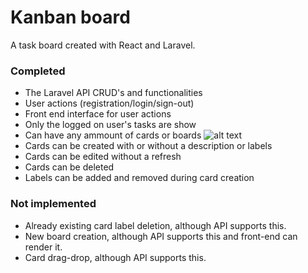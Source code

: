 # Kanban board

A task board created with React and Laravel.

### Completed

- The Laravel API CRUD's and functionalities
- User actions (registration/login/sign-out)
- Front end interface for user actions
- Only the logged on user's tasks are show
- Can have any ammount of cards or boards
  ![alt text](https://media.discordapp.net/attachments/917176609964974111/1043570309304959036/image.png?width=1332&height=676)
- Cards can be created with or without a description or labels
- Cards can be edited without a refresh
- Cards can be deleted
- Labels can be added and removed during card creation

### Not implemented

- Already existing card label deletion, although API supports this.
- New board creation, although API supports this and front-end can render it.
- Card drag-drop, although API supports this.
